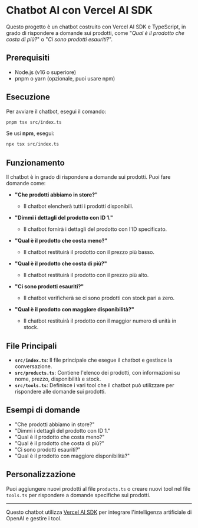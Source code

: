 # Chatbot AI con Vercel AI SDK

Questo progetto è un chatbot costruito con Vercel AI SDK e TypeScript, in grado di rispondere a domande sui prodotti, come "_Qual è il prodotto che costa di più?_" o "_Ci sono prodotti esauriti?_".

## Prerequisiti

- Node.js (v16 o superiore)
- pnpm o yarn (opzionale, puoi usare npm)

## Esecuzione

Per avviare il chatbot, esegui il comando:

```bash
pnpm tsx src/index.ts
```

Se usi **npm**, esegui:

```bash
npx tsx src/index.ts
```

## Funzionamento

Il chatbot è in grado di rispondere a domande sui prodotti. Puoi fare domande come:

- **"Che prodotti abbiamo in store?"**

  - Il chatbot elencherà tutti i prodotti disponibili.

- **"Dimmi i dettagli del prodotto con ID 1."**

  - Il chatbot fornirà i dettagli del prodotto con l'ID specificato.

- **"Qual è il prodotto che costa meno?"**

  - Il chatbot restituirà il prodotto con il prezzo più basso.

- **"Qual è il prodotto che costa di più?"**

  - Il chatbot restituirà il prodotto con il prezzo più alto.

- **"Ci sono prodotti esauriti?"**

  - Il chatbot verificherà se ci sono prodotti con stock pari a zero.

- **"Qual è il prodotto con maggiore disponibilità?"**
  - Il chatbot restituirà il prodotto con il maggior numero di unità in stock.

## File Principali

- **`src/index.ts`**: Il file principale che esegue il chatbot e gestisce la conversazione.
- **`src/products.ts`**: Contiene l'elenco dei prodotti, con informazioni su nome, prezzo, disponibilità e stock.
- **`src/tools.ts`**: Definisce i vari tool che il chatbot può utilizzare per rispondere alle domande sui prodotti.

## Esempi di domande

- "Che prodotti abbiamo in store?"
- "Dimmi i dettagli del prodotto con ID 1."
- "Qual è il prodotto che costa meno?"
- "Qual è il prodotto che costa di più?"
- "Ci sono prodotti esauriti?"
- "Qual è il prodotto con maggiore disponibilità?"

## Personalizzazione

Puoi aggiungere nuovi prodotti al file `products.ts` o creare nuovi tool nel file `tools.ts` per rispondere a domande specifiche sui prodotti.

---

Questo chatbot utilizza [Vercel AI SDK](https://vercel.com/ai) per integrare l'intelligenza artificiale di OpenAI e gestire i tool.
